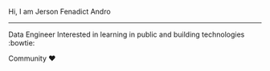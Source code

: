 Hi, I am Jerson Fenadict Andro
<hr>
Data Engineer 
Interested in learning in public and building technologies :bowtie:

Community :heart:
